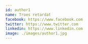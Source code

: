 ```yaml
---
id: author1
name: Troes retardat
facebook: https://www.facebook.com
twitter: https://www.twitter.com
linkedin: https://www.linkedin.com
image: ./images/author1.jpg
---
```

